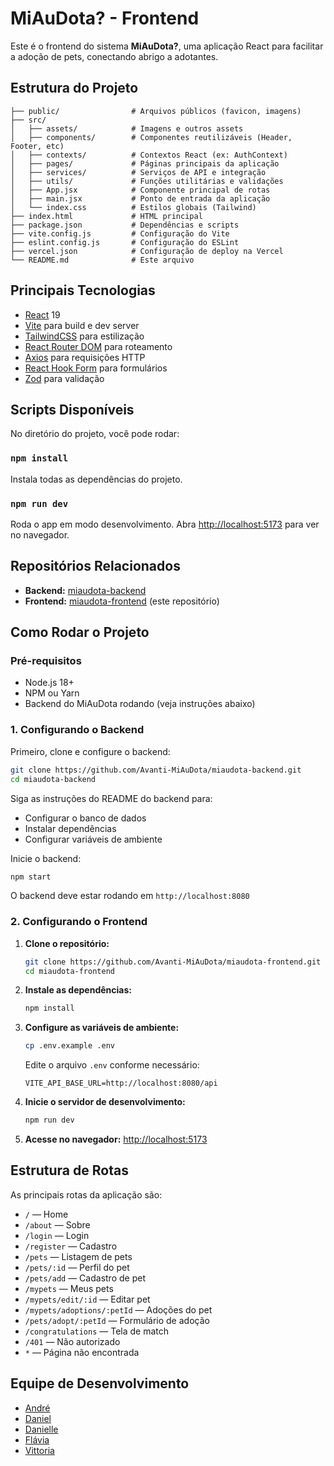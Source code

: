 # MiAuDota? - Frontend

Este é o frontend do sistema **MiAuDota?**, uma aplicação React para facilitar a adoção de pets, conectando abrigo a adotantes.

## Estrutura do Projeto

```
├── public/                # Arquivos públicos (favicon, imagens)
├── src/
│   ├── assets/            # Imagens e outros assets
│   ├── components/        # Componentes reutilizáveis (Header, Footer, etc)
│   ├── contexts/          # Contextos React (ex: AuthContext)
│   ├── pages/             # Páginas principais da aplicação
│   ├── services/          # Serviços de API e integração
│   ├── utils/             # Funções utilitárias e validações
│   ├── App.jsx            # Componente principal de rotas
│   ├── main.jsx           # Ponto de entrada da aplicação
│   └── index.css          # Estilos globais (Tailwind)
├── index.html             # HTML principal
├── package.json           # Dependências e scripts
├── vite.config.js         # Configuração do Vite
├── eslint.config.js       # Configuração do ESLint
├── vercel.json            # Configuração de deploy na Vercel
└── README.md              # Este arquivo
```

## Principais Tecnologias

- [React](https://react.dev/) 19
- [Vite](https://vitejs.dev/) para build e dev server
- [TailwindCSS](https://tailwindcss.com/) para estilização
- [React Router DOM](https://reactrouter.com/) para roteamento
- [Axios](https://axios-http.com/) para requisições HTTP
- [React Hook Form](https://react-hook-form.com/) para formulários
- [Zod](https://zod.dev/) para validação

## Scripts Disponíveis

No diretório do projeto, você pode rodar:

### `npm install`

Instala todas as dependências do projeto.

### `npm run dev`

Roda o app em modo desenvolvimento. Abra [http://localhost:5173](http://localhost:5173) para ver no navegador.

## Repositórios Relacionados

- **Backend:** [miaudota-backend](https://github.com/Avanti-MiAuDota/miaudota-backend)
- **Frontend:** [miaudota-frontend](https://github.com/Avanti-MiAuDota/miaudota-frontend) (este repositório)

## Como Rodar o Projeto

### Pré-requisitos

- Node.js 18+
- NPM ou Yarn
- Backend do MiAuDota rodando (veja instruções abaixo)

### 1. Configurando o Backend

Primeiro, clone e configure o backend:

```sh
git clone https://github.com/Avanti-MiAuDota/miaudota-backend.git
cd miaudota-backend
```

Siga as instruções do README do backend para:

- Configurar o banco de dados
- Instalar dependências
- Configurar variáveis de ambiente

Inicie o backend:

```sh
npm start
```

O backend deve estar rodando em `http://localhost:8080`

### 2. Configurando o Frontend

1. **Clone o repositório:**

   ```sh
   git clone https://github.com/Avanti-MiAuDota/miaudota-frontend.git
   cd miaudota-frontend
   ```

2. **Instale as dependências:**

   ```sh
   npm install
   ```

3. **Configure as variáveis de ambiente:**

   ```sh
   cp .env.example .env
   ```

   Edite o arquivo `.env` conforme necessário:

   ```properties
   VITE_API_BASE_URL=http://localhost:8080/api
   ```

4. **Inicie o servidor de desenvolvimento:**

   ```sh
   npm run dev
   ```

5. **Acesse no navegador:**
   [http://localhost:5173](http://localhost:5173)


## Estrutura de Rotas

As principais rotas da aplicação são:

- `/` — Home
- `/about` — Sobre
- `/login` — Login
- `/register` — Cadastro
- `/pets` — Listagem de pets
- `/pets/:id` — Perfil do pet
- `/pets/add` — Cadastro de pet
- `/mypets` — Meus pets
- `/mypets/edit/:id` — Editar pet
- `/mypets/adoptions/:petId` — Adoções do pet
- `/pets/adopt/:petId` — Formulário de adoção
- `/congratulations` — Tela de match
- `/401` — Não autorizado
- `*` — Página não encontrada

## Equipe de Desenvolvimento

- [André](https://github.com/Mordev-tech)
- [Daniel](https://github.com/danielcooder)
- [Danielle](https://github.com/daniellesena)
- [Flávia](https://github.com/flaviare1s)
- [Vittoria](https://github.com/Vittoriaalopes)
